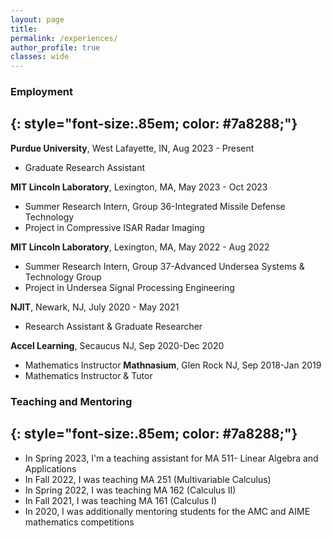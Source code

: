 ```yaml
---
layout: page
title: 
permalink: /experiences/
author_profile: true
classes: wide
---
```


### Employment
{: style="font-size:.85em; color: #7a8288;"}
---

 **Purdue University**, West Lafayette, IN, Aug 2023 - Present
  * Graduate Research Assistant
    
**MIT Lincoln Laboratory**, Lexington, MA,  May 2023 - Oct 2023
  * Summer Research Intern, Group 36-Integrated Missile Defense Technology 
  * Project in Compressive ISAR Radar Imaging
    
**MIT Lincoln Laboratory**, Lexington, MA,  May 2022 - Aug 2022
  * Summer Research Intern, Group 37-Advanced Undersea Systems & Technology Group 
  * Project in Undersea Signal Processing Engineering
    
**NJIT**, Newark, NJ, July 2020 - May 2021
  * Research Assistant & Graduate Researcher
    
**Accel Learning**, Secaucus NJ, Sep 2020-Dec 2020
  * Mathematics Instructor
**Mathnasium**, Glen Rock NJ, Sep 2018-Jan 2019
  * Mathematics Instructor & Tutor


### Teaching and Mentoring
{: style="font-size:.85em; color: #7a8288;"}
---

* In Spring 2023, I'm a teaching assistant for MA 511- Linear Algebra and Applications
* In Fall 2022, I was teaching MA 251 (Multivariable Calculus)
* In Spring 2022, I was teaching MA 162 (Calculus II)
* In Fall 2021, I was teaching MA 161 (Calculus I)
* In 2020, I was additionally mentoring students for the AMC and AIME mathematics competitions




